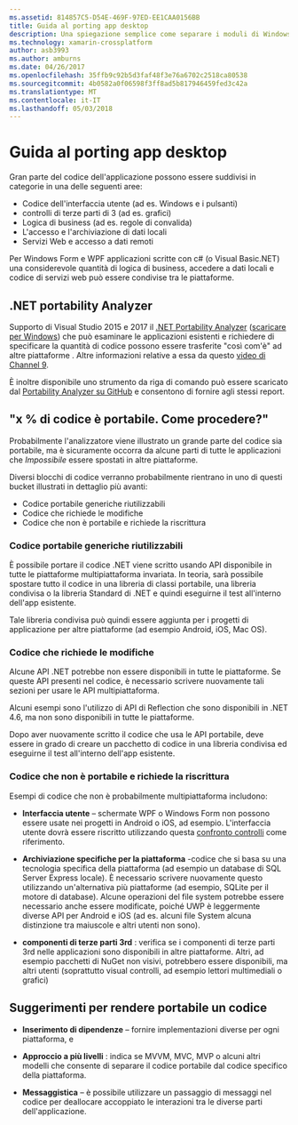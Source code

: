 ```yaml
---
ms.assetid: 814857C5-D54E-469F-97ED-EE1CAA0156BB
title: Guida al porting app desktop
description: Una spiegazione semplice come separare i moduli di Windows esistenti o App WPF per creare App multipiattaforma per l'esecuzione su Mac OS, iOS, Android, nonché UWP/Windows 10.
ms.technology: xamarin-crossplatform
author: asb3993
ms.author: amburns
ms.date: 04/26/2017
ms.openlocfilehash: 35ffb9c92b5d3faf48f3e76a6702c2518ca80538
ms.sourcegitcommit: 4b0582a0f06598f3ff8ad5b817946459fed3c42a
ms.translationtype: MT
ms.contentlocale: it-IT
ms.lasthandoff: 05/03/2018
---
```

# <a name="desktop-app-porting-guidance"></a>Guida al porting app desktop

Gran parte del codice dell'applicazione possono essere suddivisi in categorie in una delle seguenti aree:

* Codice dell'interfaccia utente (ad es. Windows e i pulsanti)
* controlli di terze parti di 3 (ad es. grafici)
* Logica di business (ad es. regole di convalida)
* L'accesso e l'archiviazione di dati locali
* Servizi Web e accesso a dati remoti

Per Windows Form e WPF applicazioni scritte con c# (o Visual Basic.NET) una considerevole quantità di logica di business, accedere a dati locali e codice di servizi web può essere condivise tra le piattaforme.

## <a name="net-portability-analyzer"></a>.NET portability Analyzer

Supporto di Visual Studio 2015 e 2017 il [.NET Portability Analyzer](https://docs.microsoft.com/en-us/dotnet/articles/standard/portability-analyzer) ([scaricare per Windows](https://marketplace.visualstudio.com/items?itemName=ConnieYau.NETPortabilityAnalyzer)) che può esaminare le applicazioni esistenti e richiedere di specificare la quantità di codice possono essere trasferite "così com'è" ad altre piattaforme . Altre informazioni relative a essa da questo [video di Channel 9](https://channel9.msdn.com/Blogs/Seth-Juarez/A-Brief-Look-at-the-NET-Portability-Analyzer).

È inoltre disponibile uno strumento da riga di comando può essere scaricato dal [Portability Analyzer su GitHub](https://github.com/Microsoft/dotnet-apiport) e consentono di fornire agli stessi report.

## <a name="x-of-my-code-is-portable-what-next"></a>"x % di codice è portabile. Come procedere?"

Probabilmente l'analizzatore viene illustrato un grande parte del codice sia portabile, ma è sicuramente occorra da alcune parti di tutte le applicazioni che _Impossibile_ essere spostati in altre piattaforme.

Diversi blocchi di codice verranno probabilmente rientrano in uno di questi bucket illustrati in dettaglio più avanti:

* Codice portabile generiche riutilizzabili
* Codice che richiede le modifiche
* Codice che non è portabile e richiede la riscrittura

### <a name="re-useable-portable-code"></a>Codice portabile generiche riutilizzabili

È possibile portare il codice .NET viene scritto usando API disponibile in tutte le piattaforme multipiattaforma invariata. In teoria, sarà possibile spostare tutto il codice in una libreria di classi portabile, una libreria condivisa o la libreria Standard di .NET e quindi eseguirne il test all'interno dell'app esistente.

Tale libreria condivisa può quindi essere aggiunta per i progetti di applicazione per altre piattaforme (ad esempio Android, iOS, Mac OS).

### <a name="code-that-requires-changes"></a>Codice che richiede le modifiche

Alcune API .NET potrebbe non essere disponibili in tutte le piattaforme. Se queste API presenti nel codice, è necessario scrivere nuovamente tali sezioni per usare le API multipiattaforma.

Alcuni esempi sono l'utilizzo di API di Reflection che sono disponibili in .NET 4.6, ma non sono disponibili in tutte le piattaforme.

Dopo aver nuovamente scritto il codice che usa le API portabile, deve essere in grado di creare un pacchetto di codice in una libreria condivisa ed eseguirne il test all'interno dell'app esistente.

### <a name="code-that-isnt-portable-and-requires-a-re-write"></a>Codice che non è portabile e richiede la riscrittura

Esempi di codice che non è probabilmente multipiattaforma includono:

- **Interfaccia utente** – schermate WPF o Windows Form non possono essere usate nei progetti in Android o iOS, ad esempio. L'interfaccia utente dovrà essere riscritto utilizzando questa [confronto controlli](~/cross-platform/desktop/controls/index.md) come riferimento.

- **Archiviazione specifiche per la piattaforma** -codice che si basa su una tecnologia specifica della piattaforma (ad esempio un database di SQL Server Express locale). È necessario scrivere nuovamente questo utilizzando un'alternativa più piattaforme (ad esempio, SQLite per il motore di database).
Alcune operazioni del file system potrebbe essere necessario anche essere modificate, poiché UWP è leggermente diverse API per Android e iOS (ad es. alcuni file System alcuna distinzione tra maiuscole e altri utenti non sono).

- **componenti di terze parti 3rd** : verifica se i componenti di terze parti 3rd nelle applicazioni sono disponibili in altre piattaforme. Altri, ad esempio pacchetti di NuGet non visivi, potrebbero essere disponibili, ma altri utenti (soprattutto visual controlli, ad esempio lettori multimediali o grafici)

## <a name="tips-for-making-code-portable"></a>Suggerimenti per rendere portabile un codice

- **Inserimento di dipendenze** – fornire implementazioni diverse per ogni piattaforma, e

- **Approccio a più livelli** : indica se MVVM, MVC, MVP o alcuni altri modelli che consente di separare il codice portabile dal codice specifico della piattaforma.

- **Messaggistica** – è possibile utilizzare un passaggio di messaggi nel codice per deallocare accoppiato le interazioni tra le diverse parti dell'applicazione.
